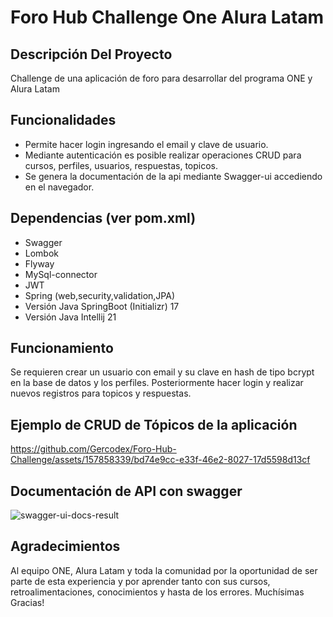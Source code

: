 # Foro Hub Challenge One Alura Latam

## Descripción Del Proyecto

Challenge de una aplicación de foro para desarrollar del programa ONE y Alura Latam

## Funcionalidades

* Permite hacer login ingresando el email y clave de usuario.
* Mediante autenticación es posible realizar operaciones CRUD para cursos, perfiles, usuarios, respuestas, topicos.
* Se genera la documentación de la api mediante Swagger-ui accediendo en el navegador.

## Dependencias (ver pom.xml)

* Swagger
* Lombok
* Flyway
* MySql-connector
* JWT
* Spring (web,security,validation,JPA)
* Versión Java SpringBoot (Initializr) 17
* Versión Java Intellij 21

## Funcionamiento

Se requieren crear un usuario con email y su clave en hash de tipo bcrypt en la base de datos y los perfiles.
Posteriormente hacer login y realizar nuevos registros para topicos y respuestas.

## Ejemplo de CRUD de Tópicos de la aplicación

https://github.com/Gercodex/Foro-Hub-Challenge/assets/157858339/bd74e9cc-e33f-46e2-8027-17d5598d13cf

## Documentación de API con swagger

![swagger-ui-docs-result](https://github.com/Gercodex/Foro-Hub-Challenge/assets/157858339/bcc0704f-1a2b-4fb3-9858-f65d0f31e569)


## Agradecimientos

Al equipo ONE, Alura Latam y toda la comunidad por la oportunidad de ser parte de esta experiencia y por aprender tanto con sus cursos, retroalimentaciones, conocimientos y hasta de los errores. Muchísimas Gracias!




